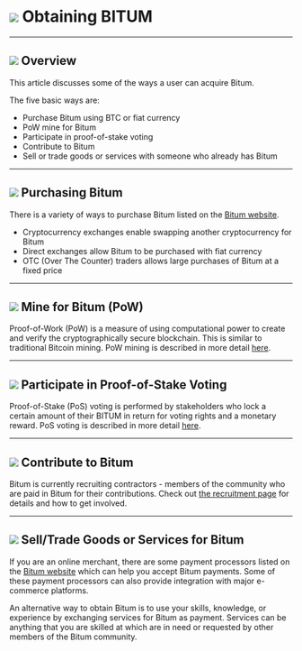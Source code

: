 # <img class="bitum-icon" src="/img/bitum-icons/ObtainingBitum.svg" /> Obtaining BITUM

---

## <img class="bitum-icon" src="/img/bitum-icons/Info.svg" /> Overview

This article discusses some of the ways a user can acquire Bitum.

The five basic ways are:

* Purchase Bitum using BTC or fiat currency
* PoW mine for Bitum
* Participate in proof-of-stake voting
* Contribute to Bitum
* Sell or trade goods or services with someone who already has Bitum

---

## <img class="bitum-icon" src="/img/bitum-icons/PurchasingBITUM.svg" /> Purchasing Bitum

There is a variety of ways to purchase Bitum listed on the [Bitum website](https://bitum.io/exchanges/).

* Cryptocurrency exchanges enable swapping another cryptocurrency for Bitum
* Direct exchanges allow Bitum to be purchased with fiat currency
* OTC (Over The Counter) traders allows large purchases of Bitum at a fixed price

---

## <img class="bitum-icon" src="/img/bitum-icons/PoWMine.svg" /> Mine for Bitum (PoW)

Proof-of-Work (PoW) is a measure of using computational power to create and verify the cryptographically secure blockchain.  This is similar to traditional Bitcoin mining. PoW mining is described in more detail [here](../mining/overview.md).

---

## <img class="bitum-icon" src="/img/bitum-icons/TicketVoted.svg" /> Participate in Proof-of-Stake Voting

Proof-of-Stake (PoS) voting is performed by stakeholders who lock a certain amount of their BITUM in return for voting rights and a monetary reward. PoS voting is described in more detail [here](../proof-of-stake/overview.md).

---

## <img class="bitum-icon" src="/img/bitum-icons/Credits.svg" /> Contribute to Bitum

Bitum is currently recruiting contractors - members of the community who are paid in Bitum for their contributions. Check out [the recruitment page](https://www.bitum.io/recruiting/) for details and how to get involved.

---

## <img class="bitum-icon" src="/img/bitum-icons/SellGoods.svg" /> Sell/Trade Goods or Services for Bitum

If you are an online merchant, there are some payment processors listed on the [Bitum website](https://bitum.io/exchanges/) which can help you accept Bitum payments. Some of these payment processors can also provide integration with major e-commerce platforms.

An alternative way to obtain Bitum is to use your skills, knowledge, or experience by exchanging services for Bitum as payment.  Services can be anything that you are skilled at which are in need or requested by other members of the Bitum community.
